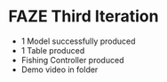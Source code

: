 # FAZE Third Iteration
- 1 Model successfully produced
- 1 Table produced
- Fishing Controller produced
- Demo video in folder
